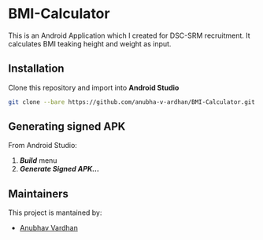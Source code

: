 # BMI-Calculator
This is an Android Application which I created for DSC-SRM recruitment. It calculates BMI teaking height and weight as input.

## Installation
Clone this repository and import into **Android Studio**
```bash
git clone --bare https://github.com/anubha-v-ardhan/BMI-Calculator.git
```

## Generating signed APK
From Android Studio:
1. ***Build*** menu
2. ***Generate Signed APK...***

## Maintainers
This project is mantained by:
* [Anubhav Vardhan](http://github.com/anubha-v-ardhan)
